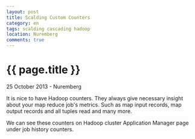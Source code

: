 ```yaml
---
layout: post
title: Scalding Custom Counters
category: en
tags: scalding cascading hadoop
location: Nuremberg
comments: true
---
```


{{ page.title }}
================

<p class="meta">25 October 2013 - Nuremberg</p>

It is nice to have Hadoop counters. They always give necessary insight about
your map reduce job's metrics. Such as map input records, map output records and
all tuples read and many more.

We can see these counters on Hadoop cluster Application Manager page under job
history counters.
